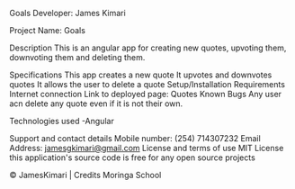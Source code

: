 Goals
Developer: James Kimari

Project Name: Goals

Description
This is an angular app for creating new quotes, upvoting them, downvoting them and deleting them.

Specifications
This app creates a new quote
It upvotes and downvotes quotes
It allows the user to delete a quote
Setup/Installation Requirements
Internet connection
Link to deployed page: Quotes
Known Bugs
Any user acn delete any quote even if it is not their own.

Technologies used
-Angular

Support and contact details
Mobile number: (254) 714307232
Email Address: jamesgkimari@gmail.com
License and terms of use
MIT License this application's source code is free for any open source projects

© JamesKimari | Credits Moringa School